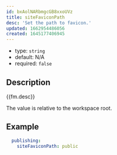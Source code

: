 ```yaml
---
id: bxAolNARbmgcGB8xxoUVz
title: siteFaviconPath
desc: 'Set the path to favicon.'
updated: 1662954486056
created: 1645177406945
---
```


- type: `string`
- default: N/A
- required: `false`

## Description
{{fm.desc}}

The value is relative to the workspace root.

## Example

```yml
  publishing:
    siteFaviconPath: public
```
